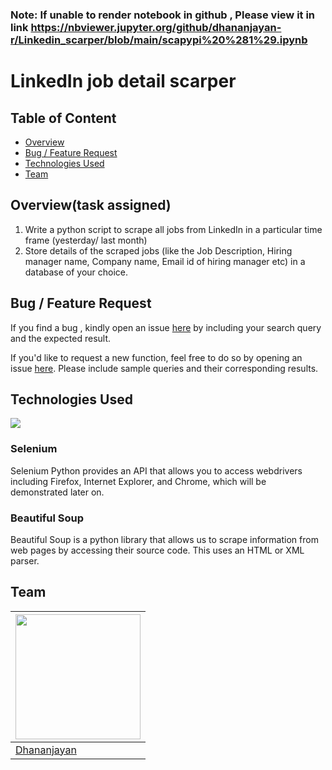 ### Note: If unable to render notebook in github , Please view it in link https://nbviewer.jupyter.org/github/dhananjayan-r/Linkedin_scarper/blob/main/scapypi%20%281%29.ipynb
# LinkedIn job detail scarper
## Table of Content
  * [Overview](#overview)
  * [Bug / Feature Request](#bug---feature-request)
  * [Technologies Used](#technologies-used)
  * [Team](#team)

## Overview(task assigned)
1. Write a python script to scrape all jobs from LinkedIn in a
particular time frame (yesterday/ last month)
2. Store details of the scraped jobs (like the Job Description, Hiring
manager name, Company name, Email id of hiring manager etc) in a
database of your choice.

## Bug / Feature Request
If you find a bug , kindly open an issue [here](https://github.com/dhananjayan-r/Linkedin_scarper/issues) by including your search query and the expected result.

If you'd like to request a new function, feel free to do so by opening an issue [here](https://github.com/dhananjayan-r/Linkedin_scarper/issues). Please include sample queries and their corresponding results.

## Technologies Used
![](https://forthebadge.com/images/badges/made-with-python.svg)

### Selenium
Selenium Python provides an API that allows you to access webdrivers including Firefox, Internet Explorer, and Chrome, which will be demonstrated later on.

### Beautiful Soup
Beautiful Soup is a python library that allows us to scrape information from web pages by accessing their source code. This uses an HTML or XML parser.
## Team
[<img target="_blank" src="https://avatars1.githubusercontent.com/u/71431013?s=400&u=75dd4c7e7d0901bc0b7cedbe9c3d7201188ec37f&v=4" width=200>](https://www.linkedin.com/in/dhananjayan-r-1b91b1148/) |
-|
[Dhananjayan](https://www.linkedin.com/in/dhananjayan-r-1b91b1148/) |)

